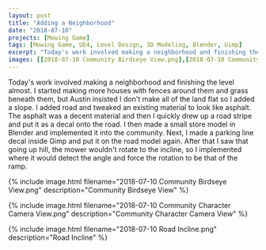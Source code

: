 ```yaml
---
layout: post
title: "Adding a Neighborhood"
date: "2018-07-10"
projects: [Mowing Game]
tags: [Mowing Game, UE4, Level Design, 3D Modeling, Blender, Gimp]
excerpt: "Today's work involved making a neighborhood and finishing the level almost."
images: [[2018-07-10 Community Birdseye View.png],[2018-07-10 Community Character Camera View.png],[2018-07-10 Road Incline.png]]
---
```


Today's work involved making a neighborhood and finishing the level almost. I started making more houses with fences around them and grass beneath them, but Austin insisted I don't make all of the land flat so I added a slope. I added road and tweaked an existing material to look like asphalt. The asphalt was a decent material and then I quickly drew up a road stripe and put it as a decal onto the road. I then made a small store model in Blender and implemented it into the community. Next, I made a parking line decal inside Gimp and put it on the road model again. After that I saw that going up hill, the mower wouldn't rotate to the incline, so I implemented where it would detect the angle and force the rotation to be that of the ramp.

{% include image.html filename="2018-07-10 Community Birdseye View.png" description="Community Birdseye View" %}

{% include image.html filename="2018-07-10 Community Character Camera View.png" description="Community Character Camera View" %}

{% include image.html filename="2018-07-10 Road Incline.png" description="Road Incline" %}